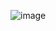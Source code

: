 ![image](https://github.com/Dharmateja180/20501A05B9/assets/106651499/4c7cb70e-2657-430d-960a-71b6e5edf868)


